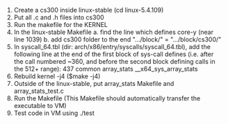 1. Create a cs300 inside linux-stable (cd linux-5.4.109)
2. Put all .c and .h files into cs300
3. Run the makefile for the KERNEL
4. In the linux-stable Makefile
	a. find the line which defines core-y (near line 1039)
	b. add cs300 folder to the end ".../block/" = ".../block/cs300/"
5. In syscall_64.tbl (dir: arch/x86/entry/syscalls/syscall_64.tbl), add the following line at the end of the first block of sys-call defines 
	(i.e. after the call numbered ~360, and before the second block defining calls in the 512+ range): 437 common array_stats __x64_sys_array_stats
6. Rebuild kernel -j4 ($make -j4)
7. Outside of the linux-stable, put array_stats Makefile and array_stats_test.c
8. Run the Makefile (This Makefile should automatically transfer the executable to VM)
9. Test code in VM using ./test